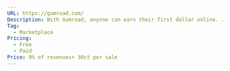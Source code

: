 ```yaml
---
URL: https://gumroad.com/
Description: With Gumroad, anyone can earn their first dollar online. Just start with what you know, see what sticks, and get paid. It’s that easy.
Tag:
  - Marketplace
Pricing:
  - Free
  - Paid
Price: 9% of revenues+ 30ct per sale
---
```

